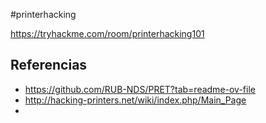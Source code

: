#printerhacking

https://tryhackme.com/room/printerhacking101






## Referencias

- https://github.com/RUB-NDS/PRET?tab=readme-ov-file
- http://hacking-printers.net/wiki/index.php/Main_Page
- 